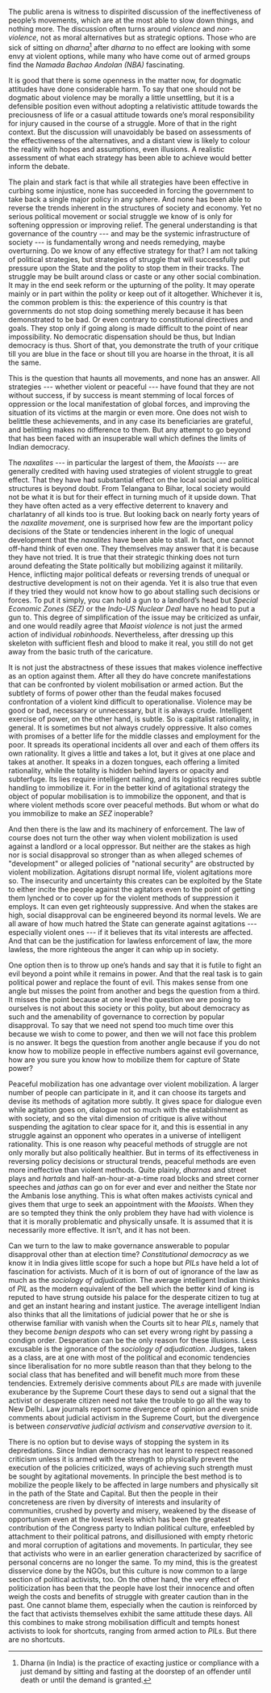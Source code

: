 The public arena is witness to dispirited discussion of the ineffectiveness of
people’s movements, which are at the most able to slow down things, and nothing
more. The discussion often turns around _violence_ and _non-violence_, not as moral
alternatives but as strategic options. Those who are sick of sitting on _dharna_[^dharna] after
_dharna_ to no effect are looking with some envy at violent options, while many who
have come out of armed groups find the _Namada Bachao Andolan (NBA)_ fascinating.

[^dharna]: Dharna (in India) is the practice of exacting justice or compliance with a just demand by sitting and fasting at the doorstep of an offender until death or until the demand is granted.

It is good that there is some openness in the matter now, for dogmatic attitudes
have done considerable harm. To say that one should not be dogmatic about violence
may be morally a little unsettling, but it is a defensible position even without adopting
a relativistic attitude towards the preciousness of life or a casual attitude towards one’s
moral responsibility for injury caused in the course of a struggle. More of that in the
right context. But the discussion will unavoidably be based on assessments of the
effectiveness of the alternatives, and a distant view is likely to colour the reality with
hopes and assumptions, even illusions. A realistic assessment of what each strategy
has been able to achieve would better inform the debate.

The plain and stark fact is that while all strategies have been effective in curbing
some injustice, none has succeeded in forcing the government to take back a single
major policy in any sphere. And none has been able to reverse the trends inherent in
the structures of society and economy. Yet no serious political movement or social
struggle we know of is only for softening oppression or improving relief. The general
understanding is that governance of the country --- and may be the systemic
infrastructure of society --- is fundamentally wrong and needs remedying, maybe
overturning. Do we know of any effective strategy for that? I am not talking of
political strategies, but strategies of struggle that will successfully put pressure upon
the State and the polity to stop them in their tracks. The struggle may be built around
class or caste or any other social combination. It may in the end seek reform or the
upturning of the polity. It may operate mainly or in part within the polity or keep out of
it altogether. Whichever it is, the common problem is this: the experience of this
country is that governments do not stop doing something merely because it has been
demonstrated to be bad. Or even contrary to constitutional directives and goals. They
stop only if going along is made difficult to the point of near impossibility. No
democratic dispensation should be thus, but Indian democracy is thus. Short of that,
you demonstrate the truth of your critique till you are blue in the face or shout till you
are hoarse in the throat, it is all the same.

This is the question that haunts all movements, and none has an answer. All
strategies --- whether violent or peaceful --- have found that they are not without success, if
by success is meant stemming of local forces of oppression or the local manifestation
of global forces, and improving the situation of its victims at the margin or even more.
One does not wish to belittle these achievements, and in any case its beneficiaries are
grateful, and belittling makes no difference to them. But any attempt to go beyond that
has been faced with an insuperable wall which defines the limits of Indian democracy.

The _naxalites_ --- in particular the largest of them, the _Maoists_ --- are generally
credited with having used strategies of violent struggle to great effect. That they have
had substantial effect on the local social and political structures is beyond doubt. From
Telangana to Bihar, local society would not be what it is but for their effect in turning
much of it upside down. That they have often acted as a very effective deterrent to
knavery and charlatanry of all kinds too is true. But looking back on nearly forty years
of the _naxalite movement_, one is surprised how few are the important policy decisions
of the State or tendencies inherent in the logic of unequal development that the
_naxalites_ have been able to stall. In fact, one cannot off-hand think of even one. They
themselves may answer that it is because they have not tried. It is true that their
strategic thinking does not turn around defeating the State politically but mobilizing
against it militarily. Hence, inflicting major political defeats or reversing trends of
unequal or destructive development is not on their agenda. Yet it is also true that even
if they tried they would not know how to go about stalling such decisions or forces.
To put it simply, you can hold a gun to a landlord’s head but _Special Economic Zones (SEZ)_
or the _Indo-US Nuclear Deal_ have no head to put a gun to. This degree of
simplification of the issue may be criticized as unfair, and one would readily agree
that _Maoist violence_ is not just the armed action of individual _robinhoods_.
Nevertheless, after dressing up this skeleton with sufficient flesh and blood to make it
real, you still do not get away from the basic truth of the caricature.

It is not just the abstractness of these issues that makes violence ineffective as an
option against them. After all they do have concrete manifestations that can be
confronted by violent mobilisation or armed action. But the subtlety of forms of power
other than the feudal makes focused confrontation of a violent kind difficult to
operationalise. Violence may be good or bad, necessary or unnecessary, but it is
always crude. Intelligent exercise of power, on the other hand, is subtle. So is
capitalist rationality, in general. It is sometimes but not always crudely oppressive. It
also comes with promises of a better life for the middle classes and employment for
the poor. It spreads its operational incidents all over and each of them offers its own
rationality. It gives a little and takes a lot, but it gives at one place and takes at another.
It speaks in a dozen tongues, each offering a limited rationality, while the totality is
hidden behind layers or opacity and subterfuge. Its lies require intelligent nailing, and
its logistics requires subtle handling to immobilize it. For in the better kind of
agitational strategy the object of popular mobilisation is to immobilize the opponent,
and that is where violent methods score over peaceful methods. But whom or what do
you immobilize to make an _SEZ_ inoperable?

And then there is the law and its machinery of enforcement. The law of course
does not turn the other way when violent mobilization is used against a landlord or a
local oppressor. But neither are the stakes as high nor is social disapproval so stronger
than as when alleged schemes of "development" or alleged policies of "national security"
are obstructed by violent mobilization. Agitations disrupt normal life, violent
agitations more so. The insecurity and uncertainty this creates can be exploited by the
State to either incite the people against the agitators even to the point of getting them
lynched or to cover up for the violent methods of suppression it employs. It can even
get righteously suppressive. And when the stakes are high, social disapproval can be
engineered beyond its normal levels. We are all aware of how much hatred the State
can generate against agitations --- especially violent ones --- if it believes that its vital
interests are affected. And that can be the justification for lawless enforcement of law,
the more lawless, the more righteous the anger it can whip up in society.

One option then is to throw up one’s hands and say that it is futile to fight an evil
beyond a point while it remains in power. And that the real task is to gain political
power and replace the fount of evil. This makes sense from one angle but misses the
point from another and begs the question from a third. It misses the point because at
one level the question we are posing to ourselves is not about this society or this
polity, but about democracy as such and the amenability of governance to correction
by popular disapproval. To say that we need not spend too much time over this
because we wish to come to power, and then we will not face this problem is no
answer. It begs the question from another angle because if you do not know how to
mobilize people in effective numbers against evil governance, how are you sure you
know how to mobilize them for capture of State power?

Peaceful mobilization has one advantage over violent mobilization. A larger
number of people can participate in it, and it can choose its targets and devise its
methods of agitation more subtly. It gives space for dialogue even while agitation
goes on, dialogue not so much with the establishment as with society, and so the vital
dimension of critique is alive without suspending the agitation to clear space for it,
and this is essential in any struggle against an opponent who operates in a universe of
intelligent rationality. This is one reason why peaceful methods of struggle are not
only morally but also politically healthier. But in terms of its effectiveness in
reversing policy decisions or structural trends, peaceful methods are even more
ineffective than violent methods. Quite plainly, _dharnas_ and street plays and _hartals_
and half-an-hour-at-a-time road blocks and street corner speeches and _jathas_ can go on
for ever and ever and neither the State nor the Ambanis lose anything. This is what
often makes activists cynical and gives them that urge to seek an appointment with the
_Maoists_. When they are so tempted they think the only problem they have had with
violence is that it is morally problematic and physically unsafe. It is assumed that it is
necessarily more effective. It isn’t, and it has not been.

Can we turn to the law to make governance answerable to popular disapproval
other than at election time? _Constitutional democracy_ as we know it in India gives
little scope for such a hope but _PILs_ have held a lot of fascination for activists. Much
of it is born of out of ignorance of the law as much as the _sociology of adjudication_.
The average intelligent Indian thinks of _PIL_ as the modern equivalent of the bell
which the better kind of king is reputed to have strung outside his palace for the
desperate citizen to tug at and get an instant hearing and instant justice. The average
intelligent Indian also thinks that all the limitations of judicial power that he or she is
otherwise familiar with vanish when the Courts sit to hear _PILs_, namely that they
become _benign despots_ who can set every wrong right by passing a condign order.
Desperation can be the only reason for these illusions. Less excusable is the ignorance
of the _sociology of adjudication_. Judges, taken as a class, are at one with most of the
political and economic tendencies since liberalisation for no more subtle reason than
that they belong to the social class that has benefited and will benefit much more from
these tendencies. Extremely derisive comments about _PILs_ are made with juvenile
exuberance by the Supreme Court these days to send out a signal that the activist or
desperate citizen need not take the trouble to go all the way to New Delhi. Law
journals report some divergence of opinion and even snide comments about judicial
activism in the Supreme Court, but the divergence is between _conservative judicial
activism_ and _conservative aversion_ to it.

There is no option but to devise ways of stopping the system in its depredations.
Since Indian democracy has not learnt to respect reasoned criticism unless it is armed
with the strength to physically prevent the execution of the policies criticized, ways of
achieving such strength must be sought by agitational movements. In principle the
best method is to mobilize the people likely to be affected in large numbers and
physically sit in the path of the State and Capital. But then the people in their
concreteness are riven by diversity of interests and insularity of communities, crushed
by poverty and misery, weakened by the disease of opportunism even at the lowest
levels which has been the greatest contribution of the Congress party to Indian
political culture, enfeebled by attachment to their political patrons, and disillusioned
with empty rhetoric and moral corruption of agitations and movements. In particular,
they see that activists who were in an earlier generation characterized by sacrifice of
personal concerns are no longer the same. To my mind, this is the greatest disservice
done by the NGOs, but this culture is now common to a large section of political
activists, too. On the other hand, the very effect of politicization has been that the
people have lost their innocence and often weigh the costs and benefits of struggle
with greater caution than in the past. One cannot blame them, especially when the
caution is reinforced by the fact that activists themselves exhibit the same attitude
these days. All this combines to make strong mobilisation difficult and tempts honest
activists to look for shortcuts, ranging from armed action to _PILs_. But there are no
shortcuts.

